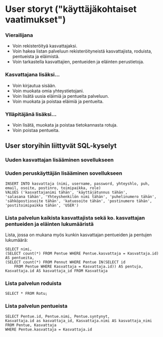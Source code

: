 # User storyt ("käyttäjäkohtaiset vaatimukset")

### Vierailijana

- Voin rekisteröityä kasvattajaksi.
- Voin hakea listan palveluun rekisteröityneistä kasvattajista, roduista, pentueista ja eläimistä.
- Voin tarkastella kasvattajien, pentueiden ja eläinten perustietoja.

### Kasvattajana lisäksi...

- Voin kirjautua sisään.
- Voin muokata omia yhteystietojani.
- Voin lisätä uusia eläimiä ja pentueita palveluun.
- Voin muokata ja poistaa eläimiä ja pentueita.

### Ylläpitäjänä lisäksi...

- Voin lisätä, muokata ja poistaa tietokannasta rotuja.
- Voin poistaa pentueita.

## User storyihin liittyvät SQL-kyselyt

### Uuden kasvattajan lisääminen sovellukseen


### Uuden peruskäyttäjän lisääminen sovellukseen

```
INSERT INTO kasvattaja (nimi, username, password, yhteyshlo, puh, email, osoite, postinro, toimipaikka, role)
VALUES ('kasvattajanimi tähän', 'käyttäjätunnus tähän',
'salasana tähän', 'Yhteyshenkilön nimi tähän', 'puhelinumero tähän',
'sähköpostiosoite tähän', 'katuosoite tähän', 'postinumero tähän',
'postitoimipaikka tähän', 'USER')
```

### Lista palvelun kaikista kasvattajista sekä ko. kasvattajan pentueiden ja eläinten lukumääristä

Lista, jossa on mukana myös kunkin kasvattajan pentueiden ja pentujen lukumäärä:
```
SELECT nimi,
(SELECT count(*) FROM Pentue WHERE Pentue.kasvattaja = Kasvattaja.id) AS pentueita, 
(SELECT count(*) FROM Pennut WHERE Pentue IN(SELECT id
    FROM Pentue WHERE Kasvattaja = Kasvattaja.id)) AS pentuja,
Kasvattaja.id AS kasvattaja_id FROM Kasvattaja
```

### Lista palvelun roduista

```
SELECT * FROM Rotu;
```

### Lista palvelun pentueista

```
SELECT Pentue.id, Pentue.nimi, Pentue.syntynyt,
Kasvattaja.id as kasvattaja_id, Kasvattaja.nimi AS kasvattaja_nimi
FROM Pentue, Kasvattaja
WHERE Pentue.kasvattaja = Kasvattaja.id
```

